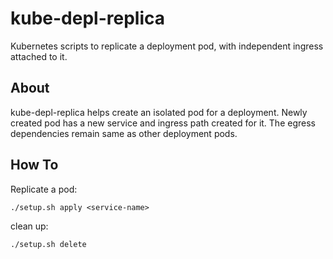 # kube-depl-replica
Kubernetes scripts to replicate a deployment pod, with independent ingress attached to it. 

## About
kube-depl-replica helps create an isolated pod for a deployment.
Newly created pod has a new service and ingress path created for it. The egress dependencies remain same as other deployment pods. 

## How To

Replicate a pod:
```
./setup.sh apply <service-name>
```

clean up:
```
./setup.sh delete
```
